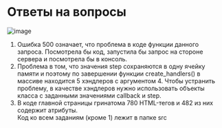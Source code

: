 # Ответы на вопросы
![image](https://user-images.githubusercontent.com/72907013/217603119-f0efaff3-f7e4-46da-b7c6-30e380187548.png)
1. Ошибка 500 означает, что проблема в коде функции данного запроса. Посмотрела бы код, запустила бы запрос на стороне сервера и посмотрела бы в консоль.
2. Проблема в том, что значения step сохраняются в одну ячейку памяти и поэтому по завершении функции create_handlers() в массиве находится 5 хэндлеров с аргументом 4. Чтобы устранить проблему, в качестве хэндлеров нужно использовать объекты класса с заданными значениями callback и step.
3. В коде главной страницы гринатома 780 HTML-тегов и 482 из них содержит атрибуты. <br>
Код ко всем заданиям (кроме 1) лежит в папке src
